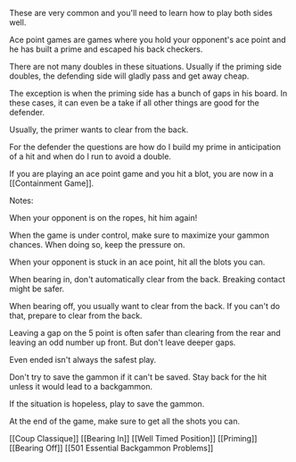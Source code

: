 These are very common and you'll need to learn how to play both sides well.

Ace point games are games where you hold your opponent's ace point and he has built a prime and escaped his back checkers.

There are not many doubles in these situations. Usually if the priming side doubles, the defending side will gladly pass and get away cheap.

The exception is when the priming side has a bunch of gaps in his board. In these cases, it can even be a take if all other things are good for the defender.

Usually, the primer wants to clear from the back.

For the defender the questions are how do I build my prime in anticipation of a hit and when do I run to avoid a double.

If you are playing an ace point game and you hit a blot, you are now in a [[Containment Game]].

Notes:

When your opponent is on the ropes, hit him again!

When the game is under control, make sure to maximize your gammon chances. When doing so, keep the pressure on.

When your opponent is stuck in an ace point, hit all the blots you can.

When bearing in, don't automatically clear from the back. Breaking contact might be safer.

When bearing off, you usually want to clear from the back. If you can't do that, prepare to clear from the back.

Leaving a gap on the 5 point is often safer than clearing from the rear and leaving an odd number up front. But don't leave deeper gaps.

Even ended isn't always the safest play.

Don't try to save the gammon if it can't be saved. Stay back for the hit unless it would lead to a backgammon.

If the situation is hopeless, play to save the gammon.

At the end of the game, make sure to get all the shots you can.

[[Coup Classique]]
[[Bearing In]]
[[Well Timed Position]]
[[Priming]]
[[Bearing Off]]
[[501 Essential Backgammon Problems]]
